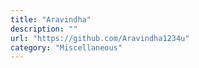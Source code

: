 ```yaml
---
title: "Aravindha"
description: ""
url: "https://github.com/Aravindha1234u"
category: "Miscellaneous"
---
```

